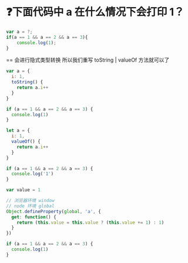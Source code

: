 # :question:下面代码中 a 在什么情况下会打印 1？

```js
var a = ?;
if(a == 1 && a == 2 && a == 3){
 	console.log(1);
}
```

== 会进行隐式类型转换 所以我们重写 toString | valueOf 方法就可以了

```js
var a = {
  i: 1,
  toString() {
    return a.i++
  }
}

if (a == 1 && a == 2 && a == 3) {
  console.log(1)
}
```

```js
let a = {
  i: 1,
  valueOf() {
    return a.i++
  }
}

if (a == 1 && a == 2 && a == 3) {
  console.log('1')
}
```

```js
var value = 1

// 浏览器环境 window
// node 环境 global
Object.defineProperty(global, 'a', {
  get: function() {
    return (this.value = this.value ? (this.value += 1) : 1)
  }
})

if (a == 1 && a == 2 && a == 3) {
  console.log(1)
}
```
